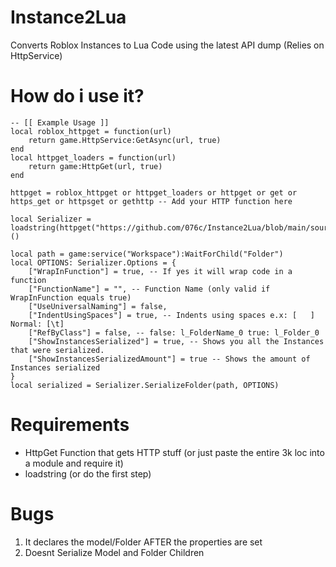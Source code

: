 # Instance2Lua
Converts Roblox Instances to Lua Code using the latest API dump (Relies on HttpService)


# How do i use it?

```luau
-- [[ Example Usage ]]
local roblox_httpget = function(url)
    return game.HttpService:GetAsync(url, true)
end
local httpget_loaders = function(url)
    return game:HttpGet(url, true)
end

httpget = roblox_httpget or httpget_loaders or httpget or get or https_get or httpsget or gethttp -- Add your HTTP function here

local Serializer = loadstring(httpget("https://github.com/076c/Instance2Lua/blob/main/source.luau"))()

local path = game:service("Workspace"):WaitForChild("Folder")
local OPTIONS: Serializer.Options = {
    ["WrapInFunction"] = true, -- If yes it will wrap code in a function
    ["FunctionName"] = "", -- Function Name (only valid if WrapInFunction equals true)
    ["UseUniversalNaming"] = false,
    ["IndentUsingSpaces"] = true, -- Indents using spaces e.x: [   ] Normal: [\t]
    ["RefByClass"] = false, -- false: l_FolderName_0 true: l_Folder_0
    ["ShowInstancesSerialized"] = true, -- Shows you all the Instances that were serialized.
    ["ShowInstancesSerializedAmount"] = true -- Shows the amount of Instances serialized
}
local serialized = Serializer.SerializeFolder(path, OPTIONS)
```
# Requirements

- HttpGet Function that gets HTTP stuff (or just paste the entire 3k loc into a module and require it)
- loadstring (or do the first step)

# Bugs

1. It declares the model/Folder AFTER the properties are set
2. Doesnt Serialize Model and Folder Children
